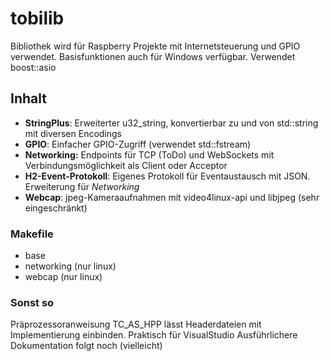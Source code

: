 # tobilib
Bibliothek wird für Raspberry Projekte mit Internetsteuerung und GPIO verwendet. Basisfunktionen auch für Windows verfügbar.
Verwendet boost::asio

## Inhalt

* __StringPlus__: Erweiterter u32_string, konvertierbar zu und von std::string mit diversen Encodings
* __GPIO__: Einfacher GPIO-Zugriff (verwendet std::fstream)
* __Networking:__ Endpoints für TCP (ToDo) und WebSockets mit Verbindungsmöglichkeit als Client oder Acceptor
* __H2-Event-Protokoll__: Eigenes Protokoll für Eventaustausch mit JSON. Erweiterung für _Networking_
* __Webcap__: jpeg-Kameraaufnahmen mit video4linux-api und libjpeg (sehr eingeschränkt)

### Makefile
* base
* networking (nur linux)
* webcap (nur linux)

### Sonst so
Präprozessoranweisung TC_AS_HPP lässt Headerdateien mit Implementierung einbinden. Praktisch für VisualStudio
Ausführlichere Dokumentation folgt noch (vielleicht)
